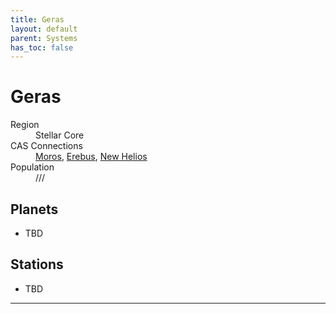 ```yaml
---
title: Geras
layout: default
parent: Systems
has_toc: false
---
```


# Geras
<dl>
    <dt>Region</dt><dd>Stellar Core</dd>
    <dt>CAS Connections</dt><dd><a href="../moros/">Moros</a>, <a href="../erebus/">Erebus</a>, <a href="../new_helios/">New Helios</a></dd>
    <dt>Population</dt><dd>///</dd>
</dl>

## Planets
* TBD

## Stations
* TBD

----
